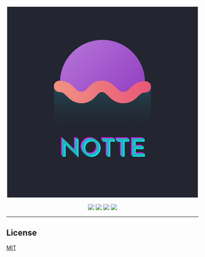 <p align="center">
    <img alt="Notte Logo" src="images/notte.png" />
</p>

<p align="center">
    <img src="https://img.shields.io/badge/TEST1-TESTM1-%23B877DB?style=for-the-badge&logo=github&logoColor=white">
    <img src="https://img.shields.io/badge/TEST2-TESTM2-%2325B2BC?style=for-the-badge&logo=microsoft&logoColor=white">
    <img src="https://img.shields.io/badge/TEST3-TESTM3-%23F09383?style=for-the-badge&logo=docusign&logoColor=white">
    <img src="https://img.shields.io/badge/TEST4-TESTM4-%236C6F93?style=for-the-badge&logo=reverbnation&logoColor=white">
</p>

---

## License

[MIT](LICENSE)